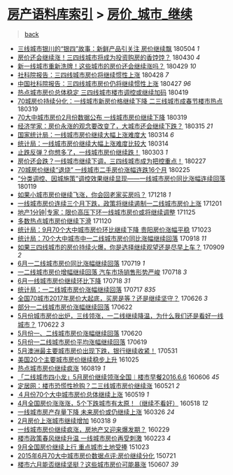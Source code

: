 [房产语料库索引](../../README.md)  > [房价_城市_继续](房价_城市_继续.md)
====
> [back](../README.md)

- [三线城市银川的“银四”故事：新鲜产品引关注 房价继续飘](http://jkwz.applinzi.com/ittc/7099290326382674951.html#%E4%B8%89%E7%BA%BF%E5%9F%8E%E5%B8%82%E9%93%B6%E5%B7%9D%E7%9A%84%E2%80%9C%E9%93%B6%E5%9B%9B%E2%80%9D%E6%95%85%E4%BA%8B%EF%BC%9A%E6%96%B0%E9%B2%9C%E4%BA%A7%E5%93%81%E5%BC%95%E5%85%B3%E6%B3%A8+%E6%88%BF%E4%BB%B7%E7%BB%A7%E7%BB%AD%E9%A3%98) 180504 *1* 
- [房价还会继续涨！三四线城市将成为投资购房的香饽饽？](http://jkwz.applinzi.com/ittc/7096994900975551505.html#%E6%88%BF%E4%BB%B7%E8%BF%98%E4%BC%9A%E7%BB%A7%E7%BB%AD%E6%B6%A8%EF%BC%81%E4%B8%89%E5%9B%9B%E7%BA%BF%E5%9F%8E%E5%B8%82%E5%B0%86%E6%88%90%E4%B8%BA%E6%8A%95%E8%B5%84%E8%B4%AD%E6%88%BF%E7%9A%84%E9%A6%99%E9%A5%BD%E9%A5%BD%EF%BC%9F) 180430 *4* 
- [新一线城市重新洗牌！这些城市的房价还会继续涨吗？](http://jkwz.applinzi.com/ittc/7097327665218585616.html#%E6%96%B0%E4%B8%80%E7%BA%BF%E5%9F%8E%E5%B8%82%E9%87%8D%E6%96%B0%E6%B4%97%E7%89%8C%EF%BC%81%E8%BF%99%E4%BA%9B%E5%9F%8E%E5%B8%82%E7%9A%84%E6%88%BF%E4%BB%B7%E8%BF%98%E4%BC%9A%E7%BB%A7%E7%BB%AD%E6%B6%A8%E5%90%97%EF%BC%9F) 180429 *10* 
- [社科院报告：三四线城市房价将继续惯性上涨](http://jkwz.applinzi.com/ittc/7096957324604474378.html#%E7%A4%BE%E7%A7%91%E9%99%A2%E6%8A%A5%E5%91%8A%EF%BC%9A%E4%B8%89%E5%9B%9B%E7%BA%BF%E5%9F%8E%E5%B8%82%E6%88%BF%E4%BB%B7%E5%B0%86%E7%BB%A7%E7%BB%AD%E6%83%AF%E6%80%A7%E4%B8%8A%E6%B6%A8) 180428 *7* 
- [中国社科院报告：三四线城市房价仍将继续惯性上涨](http://jkwz.applinzi.com/ittc/7096581536789038091.html#%E4%B8%AD%E5%9B%BD%E7%A4%BE%E7%A7%91%E9%99%A2%E6%8A%A5%E5%91%8A%EF%BC%9A%E4%B8%89%E5%9B%9B%E7%BA%BF%E5%9F%8E%E5%B8%82%E6%88%BF%E4%BB%B7%E4%BB%8D%E5%B0%86%E7%BB%A7%E7%BB%AD%E6%83%AF%E6%80%A7%E4%B8%8A%E6%B6%A8) 180427 *96* 
- [热点城市房价总体稳定 三四线城市楼市调控或继续加码](http://jkwz.applinzi.com/ittc/7093727139134440454.html#%E7%83%AD%E7%82%B9%E5%9F%8E%E5%B8%82%E6%88%BF%E4%BB%B7%E6%80%BB%E4%BD%93%E7%A8%B3%E5%AE%9A+%E4%B8%89%E5%9B%9B%E7%BA%BF%E5%9F%8E%E5%B8%82%E6%A5%BC%E5%B8%82%E8%B0%83%E6%8E%A7%E6%88%96%E7%BB%A7%E7%BB%AD%E5%8A%A0%E7%A0%81) 180419  
- [70城房价持续分化：一线城市新房价格继续下降 二三线城市成春节楼市热点](http://jkwz.applinzi.com/ittc/7082280848797991946.html#70%E5%9F%8E%E6%88%BF%E4%BB%B7%E6%8C%81%E7%BB%AD%E5%88%86%E5%8C%96%EF%BC%9A%E4%B8%80%E7%BA%BF%E5%9F%8E%E5%B8%82%E6%96%B0%E6%88%BF%E4%BB%B7%E6%A0%BC%E7%BB%A7%E7%BB%AD%E4%B8%8B%E9%99%8D+%E4%BA%8C%E4%B8%89%E7%BA%BF%E5%9F%8E%E5%B8%82%E6%88%90%E6%98%A5%E8%8A%82%E6%A5%BC%E5%B8%82%E7%83%AD%E7%82%B9) 180319  
- [70大中城市房价2月份数据公布 一线城市房价继续下降](http://jkwz.applinzi.com/ittc/7082255421819847697.html#70%E5%A4%A7%E4%B8%AD%E5%9F%8E%E5%B8%82%E6%88%BF%E4%BB%B72%E6%9C%88%E4%BB%BD%E6%95%B0%E6%8D%AE%E5%85%AC%E5%B8%83+%E4%B8%80%E7%BA%BF%E5%9F%8E%E5%B8%82%E6%88%BF%E4%BB%B7%E7%BB%A7%E7%BB%AD%E4%B8%8B%E9%99%8D) 180319  
- [经济学家：房价永涨的观念要改变了，大城市还会继续下跌？](http://jkwz.applinzi.com/ittc/7080661498345292811.html#%E7%BB%8F%E6%B5%8E%E5%AD%A6%E5%AE%B6%EF%BC%9A%E6%88%BF%E4%BB%B7%E6%B0%B8%E6%B6%A8%E7%9A%84%E8%A7%82%E5%BF%B5%E8%A6%81%E6%94%B9%E5%8F%98%E4%BA%86%EF%BC%8C%E5%A4%A7%E5%9F%8E%E5%B8%82%E8%BF%98%E4%BC%9A%E7%BB%A7%E7%BB%AD%E4%B8%8B%E8%B7%8C%EF%BC%9F) 180315 *21* 
- [国家统计局：一线城市房价继续大幅上涨难度大](http://jkwz.applinzi.com/ittc/7080361570876261383.html#%E5%9B%BD%E5%AE%B6%E7%BB%9F%E8%AE%A1%E5%B1%80%EF%BC%9A%E4%B8%80%E7%BA%BF%E5%9F%8E%E5%B8%82%E6%88%BF%E4%BB%B7%E7%BB%A7%E7%BB%AD%E5%A4%A7%E5%B9%85%E4%B8%8A%E6%B6%A8%E9%9A%BE%E5%BA%A6%E5%A4%A7) 180314 *6* 
- [统计局：一线城市房价继续大幅上涨难度比较大](http://jkwz.applinzi.com/ittc/7080353098969383952.html#%E7%BB%9F%E8%AE%A1%E5%B1%80%EF%BC%9A%E4%B8%80%E7%BA%BF%E5%9F%8E%E5%B8%82%E6%88%BF%E4%BB%B7%E7%BB%A7%E7%BB%AD%E5%A4%A7%E5%B9%85%E4%B8%8A%E6%B6%A8%E9%9A%BE%E5%BA%A6%E6%AF%94%E8%BE%83%E5%A4%A7) 180314  
- [止跌反弹？你想多了，一线城市房价继续跌！](http://jkwz.applinzi.com/ittc/7076259455883019271.html#%E6%AD%A2%E8%B7%8C%E5%8F%8D%E5%BC%B9%EF%BC%9F%E4%BD%A0%E6%83%B3%E5%A4%9A%E4%BA%86%EF%BC%8C%E4%B8%80%E7%BA%BF%E5%9F%8E%E5%B8%82%E6%88%BF%E4%BB%B7%E7%BB%A7%E7%BB%AD%E8%B7%8C%EF%BC%81) 180303 *1* 
- [房价还会跌？一线城市继续下调，三四线城市成为把控重点！](http://jkwz.applinzi.com/ittc/7074704810299622416.html#%E6%88%BF%E4%BB%B7%E8%BF%98%E4%BC%9A%E8%B7%8C%EF%BC%9F%E4%B8%80%E7%BA%BF%E5%9F%8E%E5%B8%82%E7%BB%A7%E7%BB%AD%E4%B8%8B%E8%B0%83%EF%BC%8C%E4%B8%89%E5%9B%9B%E7%BA%BF%E5%9F%8E%E5%B8%82%E6%88%90%E4%B8%BA%E6%8A%8A%E6%8E%A7%E9%87%8D%E7%82%B9%EF%BC%81) 180227  
- [70城房价继续“退烧” 一线城市二手房价涨幅连跌16个月](http://jkwz.applinzi.com/ittc/7073929658523714577.html#70%E5%9F%8E%E6%88%BF%E4%BB%B7%E7%BB%A7%E7%BB%AD%E2%80%9C%E9%80%80%E7%83%A7%E2%80%9D+%E4%B8%80%E7%BA%BF%E5%9F%8E%E5%B8%82%E4%BA%8C%E6%89%8B%E6%88%BF%E4%BB%B7%E6%B6%A8%E5%B9%85%E8%BF%9E%E8%B7%8C16%E4%B8%AA%E6%9C%88) 180225  
- [“分类调控、因城施策”调控效果继续显现——一线城市房价同比涨幅连续回落](http://jkwz.applinzi.com/ittc/7060190666913481745.html#%E2%80%9C%E5%88%86%E7%B1%BB%E8%B0%83%E6%8E%A7%E3%80%81%E5%9B%A0%E5%9F%8E%E6%96%BD%E7%AD%96%E2%80%9D%E8%B0%83%E6%8E%A7%E6%95%88%E6%9E%9C%E7%BB%A7%E7%BB%AD%E6%98%BE%E7%8E%B0%E2%80%94%E2%80%94%E4%B8%80%E7%BA%BF%E5%9F%8E%E5%B8%82%E6%88%BF%E4%BB%B7%E5%90%8C%E6%AF%94%E6%B6%A8%E5%B9%85%E8%BF%9E%E7%BB%AD%E5%9B%9E%E8%90%BD) 180119  
- [如果小城市房价继续飞涨，你会回老家买房吗？](http://jkwz.applinzi.com/ittc/7048478331505214480.html#%E5%A6%82%E6%9E%9C%E5%B0%8F%E5%9F%8E%E5%B8%82%E6%88%BF%E4%BB%B7%E7%BB%A7%E7%BB%AD%E9%A3%9E%E6%B6%A8%EF%BC%8C%E4%BD%A0%E4%BC%9A%E5%9B%9E%E8%80%81%E5%AE%B6%E4%B9%B0%E6%88%BF%E5%90%97%EF%BC%9F) 171218 *1* 
- [一线城市房价连续三个月下跌，政策将继续遏制一二线城市房价上涨](http://jkwz.applinzi.com/ittc/7042163035433600016.html#%E4%B8%80%E7%BA%BF%E5%9F%8E%E5%B8%82%E6%88%BF%E4%BB%B7%E8%BF%9E%E7%BB%AD%E4%B8%89%E4%B8%AA%E6%9C%88%E4%B8%8B%E8%B7%8C%EF%BC%8C%E6%94%BF%E7%AD%96%E5%B0%86%E7%BB%A7%E7%BB%AD%E9%81%8F%E5%88%B6%E4%B8%80%E4%BA%8C%E7%BA%BF%E5%9F%8E%E5%B8%82%E6%88%BF%E4%BB%B7%E4%B8%8A%E6%B6%A8) 171201  
- [地产1分钟|专家：限价高压下环一线城市房价或将继续调整](http://jkwz.applinzi.com/ittc/7039969724488746000.html#%E5%9C%B0%E4%BA%A71%E5%88%86%E9%92%9F%7C%E4%B8%93%E5%AE%B6%EF%BC%9A%E9%99%90%E4%BB%B7%E9%AB%98%E5%8E%8B%E4%B8%8B%E7%8E%AF%E4%B8%80%E7%BA%BF%E5%9F%8E%E5%B8%82%E6%88%BF%E4%BB%B7%E6%88%96%E5%B0%86%E7%BB%A7%E7%BB%AD%E8%B0%83%E6%95%B4) 171125  
- [多数热点城市房价继续下滑](http://jkwz.applinzi.com/ittc/7037941723467088912.html#%E5%A4%9A%E6%95%B0%E7%83%AD%E7%82%B9%E5%9F%8E%E5%B8%82%E6%88%BF%E4%BB%B7%E7%BB%A7%E7%BB%AD%E4%B8%8B%E6%BB%91) 171120  
- [统计局：9月70个大中城市房价环比继续下降 贵阳房价涨幅平稳](http://jkwz.applinzi.com/ittc/7027669033724412944.html#%E7%BB%9F%E8%AE%A1%E5%B1%80%EF%BC%9A9%E6%9C%8870%E4%B8%AA%E5%A4%A7%E4%B8%AD%E5%9F%8E%E5%B8%82%E6%88%BF%E4%BB%B7%E7%8E%AF%E6%AF%94%E7%BB%A7%E7%BB%AD%E4%B8%8B%E9%99%8D+%E8%B4%B5%E9%98%B3%E6%88%BF%E4%BB%B7%E6%B6%A8%E5%B9%85%E5%B9%B3%E7%A8%B3) 171023  
- [统计局：70个大中城市中一二线城市房价同比涨幅继续回落](http://jkwz.applinzi.com/ittc/7014581653123630097.html#%E7%BB%9F%E8%AE%A1%E5%B1%80%EF%BC%9A70%E4%B8%AA%E5%A4%A7%E4%B8%AD%E5%9F%8E%E5%B8%82%E4%B8%AD%E4%B8%80%E4%BA%8C%E7%BA%BF%E5%9F%8E%E5%B8%82%E6%88%BF%E4%BB%B7%E5%90%8C%E6%AF%94%E6%B6%A8%E5%B9%85%E7%BB%A7%E7%BB%AD%E5%9B%9E%E8%90%BD) 170918 *11* 
- [如果三四线城市的房价持续火爆，你是选择继续观望还是尽早上车？](http://jkwz.applinzi.com/ittc/7011235976024949776.html#%E5%A6%82%E6%9E%9C%E4%B8%89%E5%9B%9B%E7%BA%BF%E5%9F%8E%E5%B8%82%E7%9A%84%E6%88%BF%E4%BB%B7%E6%8C%81%E7%BB%AD%E7%81%AB%E7%88%86%EF%BC%8C%E4%BD%A0%E6%98%AF%E9%80%89%E6%8B%A9%E7%BB%A7%E7%BB%AD%E8%A7%82%E6%9C%9B%E8%BF%98%E6%98%AF%E5%B0%BD%E6%97%A9%E4%B8%8A%E8%BD%A6%EF%BC%9F) 170909 *2* 
- [6月一二线城市房价同比涨幅继续回落](http://jkwz.applinzi.com/ittc/6991931734873342992.html#6%E6%9C%88%E4%B8%80%E4%BA%8C%E7%BA%BF%E5%9F%8E%E5%B8%82%E6%88%BF%E4%BB%B7%E5%90%8C%E6%AF%94%E6%B6%A8%E5%B9%85%E7%BB%A7%E7%BB%AD%E5%9B%9E%E8%90%BD) 170719 *1* 
- [一二线城市房价增幅继续回落 汽车市场销售形势严峻](http://jkwz.applinzi.com/ittc/6991687643912733712.html#%E4%B8%80%E4%BA%8C%E7%BA%BF%E5%9F%8E%E5%B8%82%E6%88%BF%E4%BB%B7%E5%A2%9E%E5%B9%85%E7%BB%A7%E7%BB%AD%E5%9B%9E%E8%90%BD+%E6%B1%BD%E8%BD%A6%E5%B8%82%E5%9C%BA%E9%94%80%E5%94%AE%E5%BD%A2%E5%8A%BF%E4%B8%A5%E5%B3%BB) 170718 *3* 
- [6月一线城市房价继续环比下降](http://jkwz.applinzi.com/ittc/6991602868568982545.html#6%E6%9C%88%E4%B8%80%E7%BA%BF%E5%9F%8E%E5%B8%82%E6%88%BF%E4%BB%B7%E7%BB%A7%E7%BB%AD%E7%8E%AF%E6%AF%94%E4%B8%8B%E9%99%8D) 170718 *31* 
- [统计局：一二线城市房价涨幅继续回落](http://jkwz.applinzi.com/ittc/6991210076432761872.html#%E7%BB%9F%E8%AE%A1%E5%B1%80%EF%BC%9A%E4%B8%80%E4%BA%8C%E7%BA%BF%E5%9F%8E%E5%B8%82%E6%88%BF%E4%BB%B7%E6%B6%A8%E5%B9%85%E7%BB%A7%E7%BB%AD%E5%9B%9E%E8%90%BD) 170717 *835* 
- [全国70城市2017年房价大起底，买房是等？还是继续坚守？](http://jkwz.applinzi.com/ittc/6983444176099083268.html#%E5%85%A8%E5%9B%BD70%E5%9F%8E%E5%B8%822017%E5%B9%B4%E6%88%BF%E4%BB%B7%E5%A4%A7%E8%B5%B7%E5%BA%95%EF%BC%8C%E4%B9%B0%E6%88%BF%E6%98%AF%E7%AD%89%EF%BC%9F%E8%BF%98%E6%98%AF%E7%BB%A7%E7%BB%AD%E5%9D%9A%E5%AE%88%EF%BC%9F) 170626 *3* 
- [部分一二线城市房价涨幅继续回落](http://jkwz.applinzi.com/ittc/6981921034809639940.html#%E9%83%A8%E5%88%86%E4%B8%80%E4%BA%8C%E7%BA%BF%E5%9F%8E%E5%B8%82%E6%88%BF%E4%BB%B7%E6%B6%A8%E5%B9%85%E7%BB%A7%E7%BB%AD%E5%9B%9E%E8%90%BD) 170622  
- [5月份城市房价出炉，三线领涨，一二线继续降温，为什么我们还是看好一线城市？](http://jkwz.applinzi.com/ittc/6981617477539595268.html#5%E6%9C%88%E4%BB%BD%E5%9F%8E%E5%B8%82%E6%88%BF%E4%BB%B7%E5%87%BA%E7%82%89%EF%BC%8C%E4%B8%89%E7%BA%BF%E9%A2%86%E6%B6%A8%EF%BC%8C%E4%B8%80%E4%BA%8C%E7%BA%BF%E7%BB%A7%E7%BB%AD%E9%99%8D%E6%B8%A9%EF%BC%8C%E4%B8%BA%E4%BB%80%E4%B9%88%E6%88%91%E4%BB%AC%E8%BF%98%E6%98%AF%E7%9C%8B%E5%A5%BD%E4%B8%80%E7%BA%BF%E5%9F%8E%E5%B8%82%EF%BC%9F) 170622 *3* 
- [5月份一、二线城市房价涨幅继续回落](http://jkwz.applinzi.com/ittc/6981116160329122821.html#5%E6%9C%88%E4%BB%BD%E4%B8%80%E3%80%81%E4%BA%8C%E7%BA%BF%E5%9F%8E%E5%B8%82%E6%88%BF%E4%BB%B7%E6%B6%A8%E5%B9%85%E7%BB%A7%E7%BB%AD%E5%9B%9E%E8%90%BD) 170620  
- [5月份一二线城市房价平均涨幅继续回落](http://jkwz.applinzi.com/ittc/6980818307023111172.html#5%E6%9C%88%E4%BB%BD%E4%B8%80%E4%BA%8C%E7%BA%BF%E5%9F%8E%E5%B8%82%E6%88%BF%E4%BB%B7%E5%B9%B3%E5%9D%87%E6%B6%A8%E5%B9%85%E7%BB%A7%E7%BB%AD%E5%9B%9E%E8%90%BD) 170619  
- [5月澳洲最主要城市房价出现下跌，银行继续收紧！](http://jkwz.applinzi.com/ittc/6973846713591661572.html#5%E6%9C%88%E6%BE%B3%E6%B4%B2%E6%9C%80%E4%B8%BB%E8%A6%81%E5%9F%8E%E5%B8%82%E6%88%BF%E4%BB%B7%E5%87%BA%E7%8E%B0%E4%B8%8B%E8%B7%8C%EF%BC%8C%E9%93%B6%E8%A1%8C%E7%BB%A7%E7%BB%AD%E6%94%B6%E7%B4%A7%EF%BC%81) 170531  
- [美国20个主要城市房价继续稳步上升](http://jkwz.applinzi.com/ittc/6893062580523762692.html#%E7%BE%8E%E5%9B%BD20%E4%B8%AA%E4%B8%BB%E8%A6%81%E5%9F%8E%E5%B8%82%E6%88%BF%E4%BB%B7%E7%BB%A7%E7%BB%AD%E7%A8%B3%E6%AD%A5%E4%B8%8A%E5%8D%87) 161025  
- [热点城市房价继续疯涨](http://jkwz.applinzi.com/ittc/6868012390062490629.html#%E7%83%AD%E7%82%B9%E5%9F%8E%E5%B8%82%E6%88%BF%E4%BB%B7%E7%BB%A7%E7%BB%AD%E7%96%AF%E6%B6%A8) 160819 *1* 
- [「二线城市四小龙」5月房价继续领涨全国︱楼市早餐2016.6.6](http://jkwz.applinzi.com/ittc/6840489290601350149.html#%E3%80%8C%E4%BA%8C%E7%BA%BF%E5%9F%8E%E5%B8%82%E5%9B%9B%E5%B0%8F%E9%BE%99%E3%80%8D5%E6%9C%88%E6%88%BF%E4%BB%B7%E7%BB%A7%E7%BB%AD%E9%A2%86%E6%B6%A8%E5%85%A8%E5%9B%BD%EF%B8%B1%E6%A5%BC%E5%B8%82%E6%97%A9%E9%A4%902016.6.6) 160606 *45* 
- [定居网：楼市恐慌性抢购？二三线城市房价继续涨](http://jkwz.applinzi.com/ittc/6834674798839727108.html#%E5%AE%9A%E5%B1%85%E7%BD%91%EF%BC%9A%E6%A5%BC%E5%B8%82%E6%81%90%E6%85%8C%E6%80%A7%E6%8A%A2%E8%B4%AD%EF%BC%9F%E4%BA%8C%E4%B8%89%E7%BA%BF%E5%9F%8E%E5%B8%82%E6%88%BF%E4%BB%B7%E7%BB%A7%E7%BB%AD%E6%B6%A8) 160521 *2* 
- [４月份70个大中城市房价总体继续上涨](http://jkwz.applinzi.com/ittc/6833845069693846533.html#%EF%BC%94%E6%9C%88%E4%BB%BD70%E4%B8%AA%E5%A4%A7%E4%B8%AD%E5%9F%8E%E5%B8%82%E6%88%BF%E4%BB%B7%E6%80%BB%E4%BD%93%E7%BB%A7%E7%BB%AD%E4%B8%8A%E6%B6%A8) 160519 *1* 
- [4月全国房价涨涨涨，5个下跌城市有太原！（继续不看好）](http://jkwz.applinzi.com/ittc/6833525483702322181.html#4%E6%9C%88%E5%85%A8%E5%9B%BD%E6%88%BF%E4%BB%B7%E6%B6%A8%E6%B6%A8%E6%B6%A8%EF%BC%8C5%E4%B8%AA%E4%B8%8B%E8%B7%8C%E5%9F%8E%E5%B8%82%E6%9C%89%E5%A4%AA%E5%8E%9F%EF%BC%81%EF%BC%88%E7%BB%A7%E7%BB%AD%E4%B8%8D%E7%9C%8B%E5%A5%BD%EF%BC%89) 160518 *12* 
- [一线城市房产存量下降 未来房价或仍继续上涨](http://jkwz.applinzi.com/ittc/6813824743798998020.html#%E4%B8%80%E7%BA%BF%E5%9F%8E%E5%B8%82%E6%88%BF%E4%BA%A7%E5%AD%98%E9%87%8F%E4%B8%8B%E9%99%8D+%E6%9C%AA%E6%9D%A5%E6%88%BF%E4%BB%B7%E6%88%96%E4%BB%8D%E7%BB%A7%E7%BB%AD%E4%B8%8A%E6%B6%A8) 160326 *24* 
- [2月房价上涨城市继续增加](http://jkwz.applinzi.com/ittc/6810875916112626692.html#2%E6%9C%88%E6%88%BF%E4%BB%B7%E4%B8%8A%E6%B6%A8%E5%9F%8E%E5%B8%82%E7%BB%A7%E7%BB%AD%E5%A2%9E%E5%8A%A0) 160318 *9* 
- [一线城市房价继续疯涨，房地产又迎来爆发期？](http://jkwz.applinzi.com/ittc/6804256589896745988.html#%E4%B8%80%E7%BA%BF%E5%9F%8E%E5%B8%82%E6%88%BF%E4%BB%B7%E7%BB%A7%E7%BB%AD%E7%96%AF%E6%B6%A8%EF%BC%8C%E6%88%BF%E5%9C%B0%E4%BA%A7%E5%8F%88%E8%BF%8E%E6%9D%A5%E7%88%86%E5%8F%91%E6%9C%9F%EF%BC%9F) 160229  
- [楼市政策春风继续升温 一线城市房价再受刺激](http://jkwz.applinzi.com/ittc/6802003086121894916.html#%E6%A5%BC%E5%B8%82%E6%94%BF%E7%AD%96%E6%98%A5%E9%A3%8E%E7%BB%A7%E7%BB%AD%E5%8D%87%E6%B8%A9+%E4%B8%80%E7%BA%BF%E5%9F%8E%E5%B8%82%E6%88%BF%E4%BB%B7%E5%86%8D%E5%8F%97%E5%88%BA%E6%BF%80) 160223 *4* 
- [9月全国房价继续上行 重点城市土地受捧](http://jkwz.applinzi.com/ittc/6756399000657052676.html#9%E6%9C%88%E5%85%A8%E5%9B%BD%E6%88%BF%E4%BB%B7%E7%BB%A7%E7%BB%AD%E4%B8%8A%E8%A1%8C+%E9%87%8D%E7%82%B9%E5%9F%8E%E5%B8%82%E5%9C%9F%E5%9C%B0%E5%8F%97%E6%8D%A7) 151023  
- [2015年6月70大中城市房价数据点评:房价继续分化](http://jkwz.applinzi.com/ittc/547650615136728743.html#2015%E5%B9%B46%E6%9C%8870%E5%A4%A7%E4%B8%AD%E5%9F%8E%E5%B8%82%E6%88%BF%E4%BB%B7%E6%95%B0%E6%8D%AE%E7%82%B9%E8%AF%84%3A%E6%88%BF%E4%BB%B7%E7%BB%A7%E7%BB%AD%E5%88%86%E5%8C%96) 150721  
- [楼市六月能否继续坚挺？这些城市房价可能暴涨](http://jkwz.applinzi.com/ittc/547650611418171024.html#%E6%A5%BC%E5%B8%82%E5%85%AD%E6%9C%88%E8%83%BD%E5%90%A6%E7%BB%A7%E7%BB%AD%E5%9D%9A%E6%8C%BA%EF%BC%9F%E8%BF%99%E4%BA%9B%E5%9F%8E%E5%B8%82%E6%88%BF%E4%BB%B7%E5%8F%AF%E8%83%BD%E6%9A%B4%E6%B6%A8) 150607 *39* 

